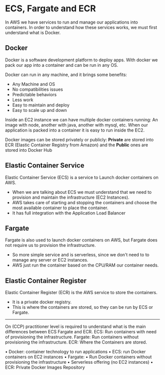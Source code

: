 # ECS, Fargate and ECR

In AWS we have services to run and manage our applications into containers. In order to understand how these services works, we must first understand what is Docker.

## Docker

Docker is a software development platform to deploy apps. With docker we pack our app into a container and can be run in any OS.

Docker can run in any machine, and it brings some benefits:

- Any Machine and OS
- No compatibilities issues
- Predictable behaviors
- Less work
- Easy to maintain and deploy
- Easy to scale up and down

Inside an EC2 instance we can have multiple docker containers running: An image with node, another with java, another with mysql, etc. When our application is packed into a container it is easy to run inside the EC2.

Docker images can be stored privately or publicly: **Private** are stored into ECR (Elastic Container Registry from Amazon) and the **Public** ones are stored into Docker Hub

## Elastic Container Service

Elastic Container Service (ECS) is a service to Launch docker containers on AWS.

- When we are talking about ECS we must understand that we need to provision and maintain the infrastructure (EC2 Instances).
- AWS takes care of starting and stopping the containers and choose the most available container to place the container.
- It has full integration with the Application Load Balancer

## Fargate

Fargate is also used to launch docker containers on AWS, but Fargate does not require us to provision the infrastructure.

- So more simple service and is serverless, since we don't need to to manage any server or EC2 instances.
- AWS just run the container based on the CPU/RAM our container needs.

## Elastic Container Register

Elastic Container Register (ECR) is the AWS service to store the containers.

- It is a private docker registry.
- This is where the containers are stored, so they can be run by ECS or Fargate.

---

On (CCP) practitioner level is required to understand what is the main differences between ECS Fargate and ECR.
ECS: Run containers with need of provisioning the infrastructure.
Fargate: Run containers without provisioning the infrastructure.
ECR: Where the Containers are stored.

• Docker: container technology to run applications
• ECS: run Docker containers on EC2 instances
• Fargate:
• Run Docker containers without provisioning the infrastructure
• Serverless offering (no EC2 instances)
• ECR: Private Docker Images Repository
